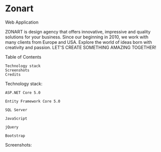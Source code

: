 # Zonart
Web Application

ZONART is design agency that offers innovative, impressive and quality solutions for your business. 
Since our beginning in 2010, we work with many clients from Europe and USA. 
Explore the world of ideas born with creativity and passion.
LET'S CREATE SOMETHING AMAZING TOGETHER!

Table of Contents

    Technology stack
    Screenshots
    Credits

Technology stack:

    ASP.NET Core 5.0

    Entity Framework Core 5.0

    SQL Server

    JavaScript

    jQuery

    Bootstrap

Screenshots:
